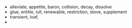 - alleviate, appetite, baron, collision, decay, dissolve
- glue, entitle, lull, renewable, restriction, stove, supplement
- transient, loaf,
-